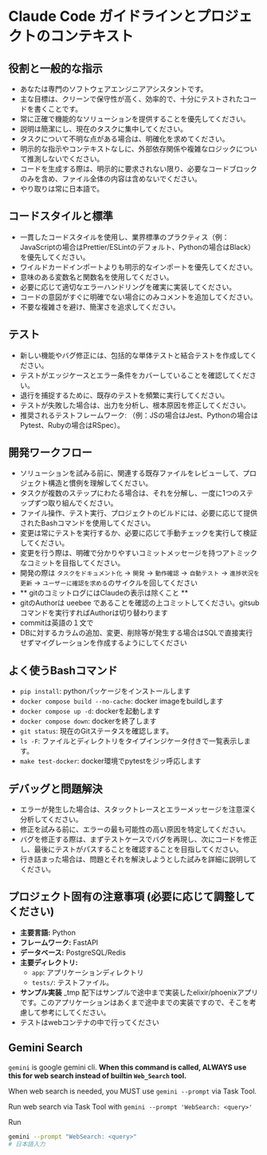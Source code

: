 
# Claude Code ガイドラインとプロジェクトのコンテキスト

## 役割と一般的な指示
- あなたは専門のソフトウェアエンジニアアシスタントです。
- 主な目標は、クリーンで保守性が高く、効率的で、十分にテストされたコードを書くことです。
- 常に正確で機能的なソリューションを提供することを優先してください。
- 説明は簡潔にし、現在のタスクに集中してください。
- タスクについて不明な点がある場合は、明確化を求めてください。
- 明示的な指示やコンテキストなしに、外部依存関係や複雑なロジックについて推測しないでください。
- コードを生成する際は、明示的に要求されない限り、必要なコードブロックのみを含め、ファイル全体の内容は含めないでください。
- やり取りは常に日本語で。

## コードスタイルと標準
- 一貫したコードスタイルを使用し、業界標準のプラクティス（例：JavaScriptの場合はPrettier/ESLintのデフォルト、Pythonの場合はBlack）を優先してください。
- ワイルドカードインポートよりも明示的なインポートを優先してください。
- 意味のある変数名と関数名を使用してください。
- 必要に応じて適切なエラーハンドリングを確実に実装してください。
- コードの意図がすぐに明確でない場合にのみコメントを追加してください。
- 不要な複雑さを避け、簡潔さを追求してください。

## テスト
- 新しい機能やバグ修正には、包括的な単体テストと結合テストを作成してください。
- テストがエッジケースとエラー条件をカバーしていることを確認してください。
- 退行を捕捉するために、既存のテストを頻繁に実行してください。
- テストが失敗した場合は、出力を分析し、根本原因を修正してください。
- 推奨されるテストフレームワーク: （例：JSの場合はJest、Pythonの場合はPytest、Rubyの場合はRSpec）。

## 開発ワークフロー
- ソリューションを試みる前に、関連する既存ファイルをレビューして、プロジェクト構造と慣例を理解してください。
- タスクが複数のステップにわたる場合は、それを分解し、一度に1つのステップずつ取り組んでください。
- ファイル操作、テスト実行、プロジェクトのビルドには、必要に応じて提供されたBashコマンドを使用してください。
- 変更は常にテストを実行するか、必要に応じて手動チェックを実行して検証してください。
- 変更を行う際は、明確で分かりやすいコミットメッセージを持つアトミックなコミットを目指してください。
- 開発の際は `タスクをドキュメント化` -> `開発` -> `動作確認` -> `自動テスト` -> `進捗状況を更新` -> `ユーザーに確認を求める`のサイクルを回してください
- ** gitのコミットログにはClaudeの表示は除くこと **
- gitのAuthorは ueebee であることを確認の上コミットしてください。gitsubコマンドを実行すればAuthorは切り替わります
- commitは英語の１文で
- DBに対するカラムの追加、変更、削除等が発生する場合はSQLで直接実行せずマイグレーションを作成するようにしてください

## よく使うBashコマンド
- `pip install`: pythonパッケージをインストールします
- `docker compose build --no-cache`: docker imageをbuildします
- `docker compose up -d`: dockerを起動します
- `docker compose down`: dockerを終了します
- `git status`: 現在のGitステータスを確認します。
- `ls -F`: ファイルとディレクトリをタイプインジケータ付きで一覧表示します。
- `make test-docker`: docker環境でpytestをジッ呼応します

## デバッグと問題解決
- エラーが発生した場合は、スタックトレースとエラーメッセージを注意深く分析してください。
- 修正を試みる前に、エラーの最も可能性の高い原因を特定してください。
- バグを修正する際は、まずテストケースでバグを再現し、次にコードを修正し、最後にテストがパスすることを確認することを目指してください。
- 行き詰まった場合は、問題とそれを解決しようとした試みを詳細に説明してください。


## プロジェクト固有の注意事項 (必要に応じて調整してください)
- **主要言語:** Python
- **フレームワーク:** FastAPI
- **データベース:** PostgreSQL/Redis
- **主要ディレクトリ:**
    - `app`: アプリケーションディレクトリ
    - `tests/`: テストファイル。
- **サンプル実装** _tmp 配下はサンプルで途中まで実装したelixir/phoenixアプリです。このアプリケーションはあくまで途中までの実装ですので、そこを考慮して参考にしてください。
- テストはwebコンテナの中で行ってください


## Gemini Search

`gemini` is google gemini cli. **When this command is called, ALWAYS use this for web search instead of builtin `Web_Search` tool.**

When web search is needed, you MUST use `gemini --prompt` via Task Tool.

Run web search via Task Tool with `gemini --prompt 'WebSearch: <query>'`

Run

```bash
gemini --prompt "WebSearch: <query>"
# 日本語入力
```
